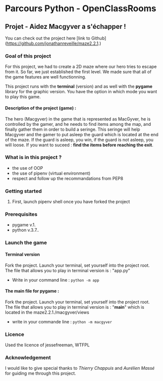 # Parcours Python - OpenClassRooms

## Projet - Aidez Macgyver a s'échapper ! 

You can check out the project here [link to Github] (https://github.com/jonathanreveille/maze2.2.1.)

### Goal of this project
For this project, we had to create a 2D maze where our hero tries to escape from it.
So far, we just established the first level. We made sure that all of the game features
are well functionning.

This project runs with the **terminal** (version) and as well with the **pygame** library
for the graphic version.
You have the option in which mode you want to play this game.

#### Description of the project (game) :
The hero (Macgyver) in the game that is represented as MacGyver, he is controlled by the gamer,
and he needs to find items among the map, and finally gather them in order to build a seringe.
This seringe will help Macgyver and the gamer to put asleep the guard which is located 
at the end of the maze. If the guard is asleep, you win, if the guard is not asleep, you will
loose. If you want to suceed : **find the items before reaching the exit**. 

### What is in this project ?
- the use of OOP
- the use of pipenv (virtual environment)
- respect and follow up the recommandations from PEP8

### Getting started
1. First, launch pipenv shell once you have forked the project

### Prerequisites
- pygame v.1.
- python v.3.7..

### Launch the game
#### Terminal version 
Fork the project. Launch your terminal, set yourself into the project root.
The file that allows you to play in terminal version is : "app.py"
*  Write in your command line : `python -m app`

#### The main file for pygame :
Fork the project. Launch your terminal, set yourself into the project root.
The file that allows you to play in terminal version is : "__main__" which 
is located in the maze2.2.1./macgyver/views
* write in your commande line : `python -m macgyver`

### Licence 
Used the licence of jessefreeman, WTFPL

### Acknowledgement
I would like to give special thanks to *Thierry Chappuis* and *Aurélien Massé* 
for guiding me through this project.


